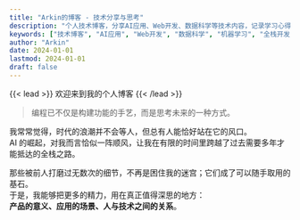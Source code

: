```yaml
---
title: "Arkin的博客 - 技术分享与思考"
description: "个人技术博客，分享AI应用、Web开发、数据科学等技术内容，记录学习心得和项目经验"
keywords: ["技术博客", "AI应用", "Web开发", "数据科学", "机器学习", "全栈开发"]
author: "Arkin"
date: 2024-01-01
lastmod: 2024-01-01
draft: false
---
```


{{< lead >}}
欢迎来到我的个人博客
{{< /lead >}}

> 编程已不仅是构建功能的手艺，而是思考未来的一种方式。

我常常觉得，时代的浪潮并不会等人，但总有人能恰好站在它的风口。  
AI 的崛起，对我而言恰似一阵顺风，让我在有限的时间里跨越了过去需要多年才能抵达的全栈之路。

那些被前人打磨过无数次的细节，不再是困住我的迷宫；它们成了可以随手取用的基石。  
于是，我能够把更多的精力，用在真正值得深思的地方：  
**产品的意义、应用的场景、人与技术之间的关系**。
